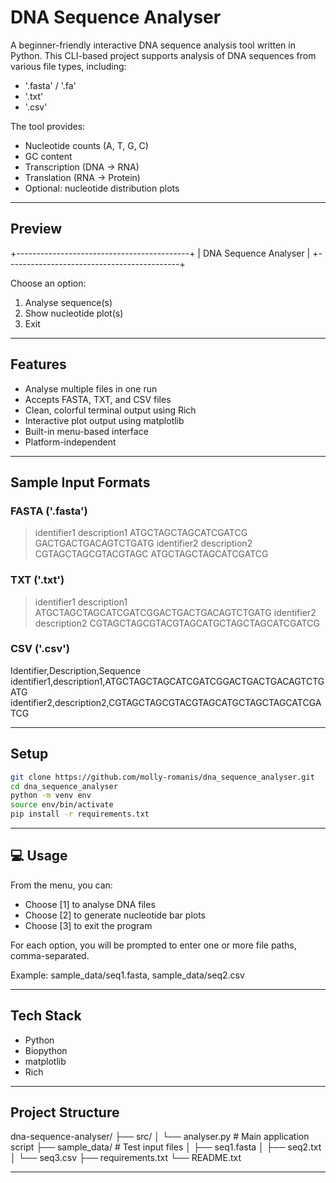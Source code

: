 # DNA Sequence Analyser

A beginner-friendly interactive DNA sequence analysis tool written in Python. This CLI-based project supports analysis of DNA sequences from various file types, including:

- '.fasta' / '.fa'
- '.txt'
- '.csv'

The tool provides:
- Nucleotide counts (A, T, G, C)
- GC content
- Transcription (DNA -> RNA)
- Translation (RNA -> Protein)
- Optional: nucleotide distribution plots

---

## Preview

+-------------------------------------------+
|           DNA Sequence Analyser           |
+-------------------------------------------+

Choose an option:

1. Analyse sequence(s)
2. Show nucleotide plot(s)
3. Exit

---

## Features

- Analyse multiple files in one run
- Accepts FASTA, TXT, and CSV files
- Clean, colorful terminal output using Rich
- Interactive plot output using matplotlib
- Built-in menu-based interface
- Platform-independent

---

## Sample Input Formats

### FASTA ('.fasta')
>identifier1 description1
ATGCTAGCTAGCATCGATCG
GACTGACTGACAGTCTGATG
>identifier2 description2
CGTAGCTAGCGTACGTAGC
ATGCTAGCTAGCATCGATCG

### TXT ('.txt')
>identifier1 description1
ATGCTAGCTAGCATCGATCGGACTGACTGACAGTCTGATG
>identifier2 description2
CGTAGCTAGCGTACGTAGCATGCTAGCTAGCATCGATCG

### CSV ('.csv')
Identifier,Description,Sequence
identifier1,description1,ATGCTAGCTAGCATCGATCGGACTGACTGACAGTCTGATG
identifier2,description2,CGTAGCTAGCGTACGTAGCATGCTAGCTAGCATCGATCG

---

## Setup

```bash
git clone https://github.com/molly-romanis/dna_sequence_analyser.git
cd dna_sequence_analyser
python -m venv env
source env/bin/activate
pip install -r requirements.txt
```
---

## 💻 Usage

From the menu, you can:

- Choose [1] to analyse DNA files
- Choose [2] to generate nucleotide bar plots
- Choose [3] to exit the program

For each option, you will be prompted to enter one or more file paths, comma-separated.

Example:
sample_data/seq1.fasta, sample_data/seq2.csv

---

## Tech Stack

- Python
- Biopython
- matplotlib
- Rich

---

## Project Structure

dna-sequence-analyser/
├── src/
│   └── analyser.py           # Main application script
├── sample_data/              # Test input files
│   ├── seq1.fasta
│   ├── seq2.txt
│   └── seq3.csv
├── requirements.txt
└── README.txt

---
